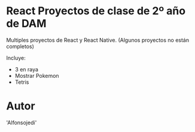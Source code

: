 # React Proyectos de clase de 2º año de DAM
Multiples proyectos de React y React Native.
(Algunos proyectos no están completos)

Incluye:
  - 3 en raya
  - Mostrar Pokemon
  - Tetris
# Autor
'Alfonsojedi'
